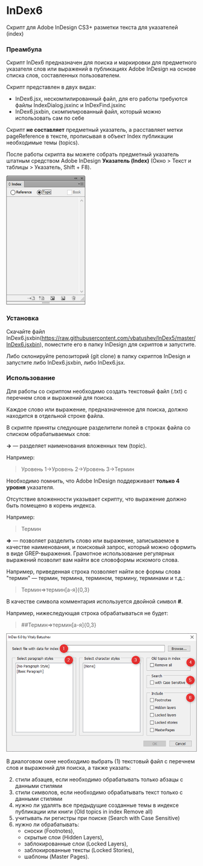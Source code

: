InDex6
======

Скрипт для Adobe InDesign CS3+ разметки текста для указателей (index)

### Преамбула
Скрипт InDex6 предназначен для поиска и маркировки для предметного указателя слов или выражений в публикациях Adobe InDesign на основе списка слов, составленных пользователем.

Скрипт представлен в двух видах:
- InDex6.jsx, нескомпилированный файл, для его работы требуются файлы IndexDialog.jsxinc и InDexFind.jsxinc
- InDex6.jsxbin, скомпилированный файл, который можно использовать сам по себе

Скрипт **не составляет** предметный указатель, а расставляет метки pageReference в тексте, прописывая в объект Index публикации необходимые темы (topics).

После работы скрипта вы можете собрать предметный указатель штатным средством Adobe InDesign **Указатель (Index)** (Окно > Текст и таблицы > Указатель, Shift + F8).

![Панель Указатель](https://raw.githubusercontent.com/vbatushev/InDex5/master/images/index_panel.png)

### Установка

Скачайте файл InDex6.jsxbin(https://raw.githubusercontent.com/vbatushev/InDex5/master/InDex6.jsxbin), поместите его в папку InDesign для скриптов и запустите.

Либо склонируйте репозиторий (git clone) в папку скриптов InDesign и запустите либо InDex6.jsxbin, либо InDex6.jsx.

### Использование

Для работы со скриптом необходимо создать текстовый файл (.txt) с перечнем слов и выражений для поиска.

Каждое слово или выражение, предназначенное для поиска, должно находится в отдельной строке файла.

В скрипте приняты следующие разделители полей в строках файла со списком обрабатываемых слов:

**->** — разделяет наименования вложенных тем (topic).

Например:
> Уровень 1->Уровень 2->Уровень 3->Термин

Необходимо помнить, что Adobe InDesign поддерживает **только 4 уровня** указателя.

Отсутствие вложенности указывает скрипту, что выражение должно быть помещено в корень индекса.

Например:
> Термин

**=>** — позволяет разделить слово или выражение, записываемое в качестве наименования, и поисковый запрос, который можно оформить в виде GREP-выражения. Грамотное использование регулярных выражений позволит вам найти все словоформы искомого слова.

Например, приведенная строка позволяет найти все формы слова "термин" — термин, термина, термином, термину, терминами и т.д.:
> Термин=>термин[а-я]{0,3}

В качестве символа комментария используется двойной символ **#**.

Например, нижеследующая строка обрабатываться не будет:
> \#\#Термин=>термин[а-я]{0,3}

![Диалоговое окно скрипт InDexDoc.jsx](https://raw.githubusercontent.com/vbatushev/InDex5/master/images/index_dialog.png)

В диалоговом окне необходимо выбрать (1) текстовый файл с перечнем слов и выражений для поиска, а также указать:

2. стили абзацев, если необходимо обрабатывать только абзацы с данными стилями
3. стили символов, если необходимо обрабатывать текст только с данными стилями
4. нужно ли удалять все предыдущие созданные темы в индексе публикации или книги (Old topics in index Remove all)
5. учитывать ли регистры при поиске (Search with Case Sensitive)
6. нужно ли обрабатывать:
	- сноски (Footnotes),
	- скрытые слои (Hidden Layers),
	- заблокированные слои (Locked Layers),
	- заблокированные тексты (Locked Stories),
	- шаблоны (Master Pages).

